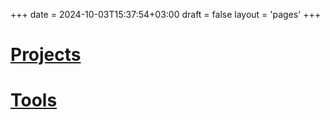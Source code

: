 +++
date = 2024-10-03T15:37:54+03:00
draft = false
layout = 'pages'
+++

# [Projects](/programs/projects)
# [Tools](/programs/tools)